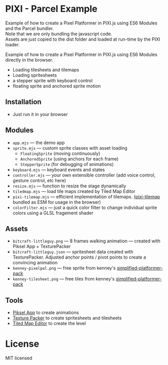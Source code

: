 # PIXI - Parcel Example

Example of how to create a Pixel Platformer in PIXI.js using ES6 Modules and the Parcel bundler.  
Note that we are only bundling the javascript code.  
Assets are just copied to the dist folder and loaded at run-time by the PIXI loader.

Example of how to create a Pixel Platformer in PIXI.js using ES6 Modules directly in the browser.

- Loading tilesheets and tilemaps
- Loading spritesheets
- a stepper sprite with keyboard control
- floating sprite and anchored sprite motion

## Installation

- Just run it in your browser

## Modules

- `app.mjs` — the demo app
- `sprite.mjs` — custom sprite classes with asset loading
  - `FloatingSprite` (moving continuously) 
  - `AnchoredSprite` (using anchors for each frame)
  - `StepperSprite` (for debugging of animations)
- `keyboard.mjs` — keyboard events and states
- `controller.mjs` — your own extensible controller (add voice control, gesture control, etc here)
- `resize.mjs` — function to resize the stage dynamically
- `tiledmap.mjs` — load tile maps created by Tiled Map Editor
- `pixi-tilemap.mjs` — efficient implementation of tilemaps. ([pixi-tilemap](https://github.com/pixijs/pixi-tilemap) bundled as ESM for usage in the browser)
- `colorFilter.mjs` — just a quick color filter to change individual sprite colors using a GLSL fragement shader

## Assets

- `bitcraft-littleguy.png` — 8 frames walking animation — created with Piksel App + TexturePacker
- `bitcraft-littleguy.json` — spritesheet data created with TexturePacker. Adjusted anchor points / pivot points to create a convincing animation
- `kenney-pixelpal.png` — free sprite from kenney's [simplified-platformer-pack](https://www.kenney.nl/assets/simplified-platformer-pack)
- `kenney-tilesheet.png` — free tiles from kenney's  [simplified-platformer-pack](https://www.kenney.nl/assets/simplified-platformer-pack)
## Tools

- [Piksel App](https://www.piskelapp.com/) to create animations
- [Texture Packer](https://www.codeandweb.com/texturepacker) to create spritesheets and tilesheets
- [Tiled Map Editor](https://www.mapeditor.org/) to create the level

# License

MIT licensed

